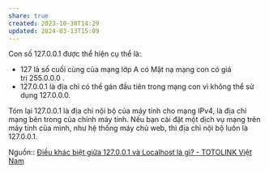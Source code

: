 ```yaml
---
share: true
created: 2023-10-30T14:29
updated: 2024-03-13T15:09
---
```


Con số 127.0.0.1 được thể hiện cụ thể là: 
- 127 là số cuối cùng của mạng lớp A có Mặt nạ mạng con có giá trị 255.0.0.0 .
- 127.0.0.1 là địa chỉ có thể gán đầu tiên trong mạng con vì không thể sử dụng 127.0.0.0.

Tóm lại 127.0.0.1 là địa chỉ nội bộ của máy tính cho mạng IPv4, là địa chỉ mạng bên trong của chính máy tính. Nếu bạn cài đặt một dịch vụ mạng trên máy tính của mình, như hệ thống máy chủ web, thì địa chỉ nội bộ luôn là 127.0.0.1.

Nguồn:: [Điều khác biệt giữa 127.0.0.1 và Localhost là gì? - TOTOLINK Việt Nam](https://www.totolink.vn/article/170-dieu-khac-biet-giua-127-0-0-1-va-localhost-la-gi.html)